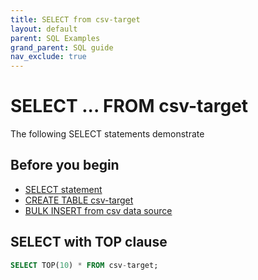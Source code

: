 ```yaml
---
title: SELECT from csv-target
layout: default
parent: SQL Examples
grand_parent: SQL guide
nav_exclude: true
---
```

# SELECT ... FROM csv-target

The following SELECT statements demonstrate

## Before you begin
* [SELECT statement](/docs/sql-guide/statements/statement-select)
* [CREATE TABLE csv-target](/docs/sql-guide/examples/sql-eg-table/sql-eg-table-create-csv-target)
* [BULK INSERT from csv data source](/docs/sql-guide/examples/sql-eg-insert/sql-eg-insert-bulk-csv)

## SELECT with TOP clause

```sql
SELECT TOP(10) * FROM csv-target;
```
